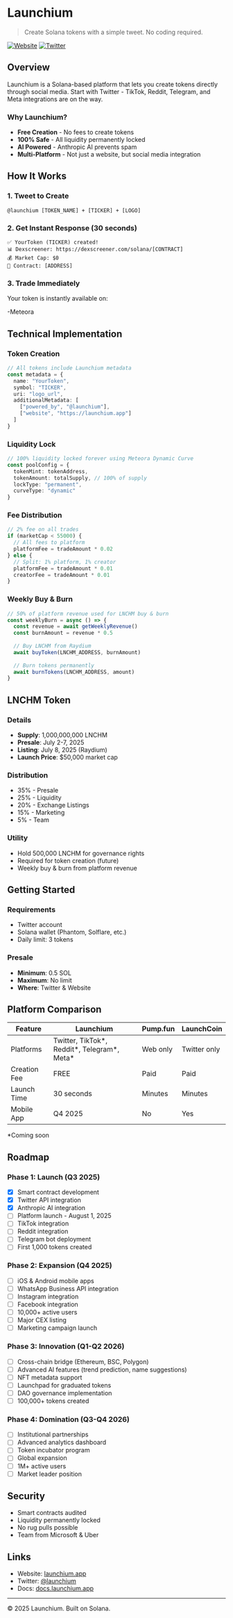 # Launchium

> Create Solana tokens with a simple tweet. No coding required.

[![Website](https://img.shields.io/badge/Website-launchium.app-000000)](https://launchium.app)
[![Twitter](https://img.shields.io/badge/Twitter-@launchium-1DA1F2)](https://twitter.com/launchium)

## Overview

Launchium is a Solana-based platform that lets you create tokens directly through social media. Start with Twitter - TikTok, Reddit, Telegram, and Meta integrations are on the way.

### Why Launchium?

- **Free Creation** - No fees to create tokens
- **100% Safe** - All liquidity permanently locked
- **AI Powered** - Anthropic AI prevents spam
- **Multi-Platform** - Not just a website, but social media integration

## How It Works

### 1. Tweet to Create

```
@launchium [TOKEN_NAME] + [TICKER] + [LOGO]
```

### 2. Get Instant Response (30 seconds)

```
✅ YourToken (TICKER) created!
📊 Dexscreener: https://dexscreener.com/solana/[CONTRACT]
💰 Market Cap: $0
📄 Contract: [ADDRESS]
```

### 3. Trade Immediately

Your token is instantly available on:

 -Meteora


## Technical Implementation

### Token Creation

```typescript
// All tokens include Launchium metadata
const metadata = {
  name: "YourToken",
  symbol: "TICKER",
  uri: "logo_url",
  additionalMetadata: [
    ["powered_by", "@launchium"],
    ["website", "https://launchium.app"]
  ]
}
```

### Liquidity Lock

```typescript
// 100% liquidity locked forever using Meteora Dynamic Curve
const poolConfig = {
  tokenMint: tokenAddress,
  tokenAmount: totalSupply, // 100% of supply
  lockType: "permanent",
  curveType: "dynamic"
}
```

### Fee Distribution

```typescript
// 2% fee on all trades
if (marketCap < 55000) {
  // All fees to platform
  platformFee = tradeAmount * 0.02
} else {
  // Split: 1% platform, 1% creator
  platformFee = tradeAmount * 0.01
  creatorFee = tradeAmount * 0.01
}
```

### Weekly Buy & Burn

```typescript
// 50% of platform revenue used for LNCHM buy & burn
const weeklyBurn = async () => {
  const revenue = await getWeeklyRevenue()
  const burnAmount = revenue * 0.5
  
  // Buy LNCHM from Raydium
  await buyToken(LNCHM_ADDRESS, burnAmount)
  
  // Burn tokens permanently
  await burnTokens(LNCHM_ADDRESS, amount)
}
```

## LNCHM Token

### Details
- **Supply**: 1,000,000,000 LNCHM
- **Presale**: July 2-7, 2025
- **Listing**: July 8, 2025 (Raydium)
- **Launch Price**: $50,000 market cap

### Distribution
- 35% - Presale
- 25% - Liquidity
- 20% - Exchange Listings
- 15% - Marketing
- 5% - Team

### Utility
- Hold 500,000 LNCHM for governance rights
- Required for token creation (future)
- Weekly buy & burn from platform revenue

## Getting Started

### Requirements
- Twitter account
- Solana wallet (Phantom, Solflare, etc.)
- Daily limit: 3 tokens

### Presale
- **Minimum**: 0.5 SOL
- **Maximum**: No limit
- **Where**: Twitter & Website

## Platform Comparison

| Feature | Launchium | Pump.fun | LaunchCoin |
|---------|-----------|----------|------------|
| Platforms | Twitter, TikTok*, Reddit*, Telegram*, Meta* | Web only | Twitter only |
| Creation Fee | FREE | Paid | Paid |
| Launch Time | 30 seconds | Minutes | Minutes |
| Mobile App | Q4 2025 | No | Yes |

*Coming soon

## Roadmap

### Phase 1: Launch (Q3 2025)
- [x] Smart contract development
- [x] Twitter API integration
- [x] Anthropic AI integration
- [ ] Platform launch - August 1, 2025
- [ ] TikTok integration
- [ ] Reddit integration
- [ ] Telegram bot deployment
- [ ] First 1,000 tokens created

### Phase 2: Expansion (Q4 2025)
- [ ] iOS & Android mobile apps
- [ ] WhatsApp Business API integration
- [ ] Instagram integration
- [ ] Facebook integration
- [ ] 10,000+ active users
- [ ] Major CEX listing
- [ ] Marketing campaign launch

### Phase 3: Innovation (Q1-Q2 2026)
- [ ] Cross-chain bridge (Ethereum, BSC, Polygon)
- [ ] Advanced AI features (trend prediction, name suggestions)
- [ ] NFT metadata support
- [ ] Launchpad for graduated tokens
- [ ] DAO governance implementation
- [ ] 100,000+ tokens created

### Phase 4: Domination (Q3-Q4 2026)
- [ ] Institutional partnerships
- [ ] Advanced analytics dashboard
- [ ] Token incubator program
- [ ] Global expansion
- [ ] 1M+ active users
- [ ] Market leader position

## Security

- Smart contracts audited
- Liquidity permanently locked
- No rug pulls possible
- Team from Microsoft & Uber

## Links

- Website: [launchium.app](https://launchium.app)
- Twitter: [@launchium](https://twitter.com/launchium)
- Docs: [docs.launchium.app](https://docs.launchium.app)

---

© 2025 Launchium. Built on Solana.
